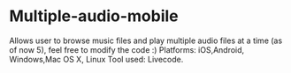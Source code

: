# Multiple-audio-mobile
Allows user to browse music files and play multiple audio files at a time (as of now 5), feel free to modify the code :)
Platforms: iOS,Android, Windows,Mac OS X, Linux
Tool used: Livecode.
